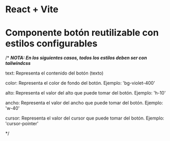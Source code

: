 # React + Vite
# Componente botón reutilizable con estilos configurables

/*
*****NOTA: En los siguientes casos, todos los estilos deben ser con tailwindcss*****

text: Representa el contenido del botón (texto)

color: Representa el color de fondo del botón. Ejemplo: 'bg-violet-400'

alto: Representa el valor del alto que puede tomar del botón. Ejemplo: 'h-10'

ancho: Representa el valor del ancho que puede tomar del botón. Ejemplo: 'w-40'

cursor: Representa el valor del cursor que puede tomar del botón. Ejemplo: 'cursor-pointer'

*/
